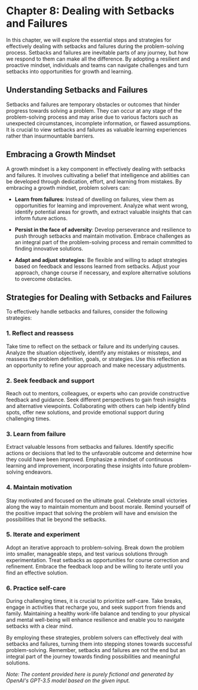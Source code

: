 Chapter 8: Dealing with Setbacks and Failures
=============================================

In this chapter, we will explore the essential steps and strategies for effectively dealing with setbacks and failures during the problem-solving process. Setbacks and failures are inevitable parts of any journey, but how we respond to them can make all the difference. By adopting a resilient and proactive mindset, individuals and teams can navigate challenges and turn setbacks into opportunities for growth and learning.

Understanding Setbacks and Failures
-----------------------------------

Setbacks and failures are temporary obstacles or outcomes that hinder progress towards solving a problem. They can occur at any stage of the problem-solving process and may arise due to various factors such as unexpected circumstances, incomplete information, or flawed assumptions. It is crucial to view setbacks and failures as valuable learning experiences rather than insurmountable barriers.

Embracing a Growth Mindset
--------------------------

A growth mindset is a key component in effectively dealing with setbacks and failures. It involves cultivating a belief that intelligence and abilities can be developed through dedication, effort, and learning from mistakes. By embracing a growth mindset, problem solvers can:

* **Learn from failures**: Instead of dwelling on failures, view them as opportunities for learning and improvement. Analyze what went wrong, identify potential areas for growth, and extract valuable insights that can inform future actions.

* **Persist in the face of adversity**: Develop perseverance and resilience to push through setbacks and maintain motivation. Embrace challenges as an integral part of the problem-solving process and remain committed to finding innovative solutions.

* **Adapt and adjust strategies**: Be flexible and willing to adapt strategies based on feedback and lessons learned from setbacks. Adjust your approach, change course if necessary, and explore alternative solutions to overcome obstacles.

Strategies for Dealing with Setbacks and Failures
-------------------------------------------------

To effectively handle setbacks and failures, consider the following strategies:

### 1. **Reflect and reassess**

Take time to reflect on the setback or failure and its underlying causes. Analyze the situation objectively, identify any mistakes or missteps, and reassess the problem definition, goals, or strategies. Use this reflection as an opportunity to refine your approach and make necessary adjustments.

### 2. **Seek feedback and support**

Reach out to mentors, colleagues, or experts who can provide constructive feedback and guidance. Seek different perspectives to gain fresh insights and alternative viewpoints. Collaborating with others can help identify blind spots, offer new solutions, and provide emotional support during challenging times.

### 3. **Learn from failure**

Extract valuable lessons from setbacks and failures. Identify specific actions or decisions that led to the unfavorable outcome and determine how they could have been improved. Emphasize a mindset of continuous learning and improvement, incorporating these insights into future problem-solving endeavors.

### 4. **Maintain motivation**

Stay motivated and focused on the ultimate goal. Celebrate small victories along the way to maintain momentum and boost morale. Remind yourself of the positive impact that solving the problem will have and envision the possibilities that lie beyond the setbacks.

### 5. **Iterate and experiment**

Adopt an iterative approach to problem-solving. Break down the problem into smaller, manageable steps, and test various solutions through experimentation. Treat setbacks as opportunities for course correction and refinement. Embrace the feedback loop and be willing to iterate until you find an effective solution.

### 6. **Practice self-care**

During challenging times, it is crucial to prioritize self-care. Take breaks, engage in activities that recharge you, and seek support from friends and family. Maintaining a healthy work-life balance and tending to your physical and mental well-being will enhance resilience and enable you to navigate setbacks with a clear mind.

By employing these strategies, problem solvers can effectively deal with setbacks and failures, turning them into stepping stones towards successful problem-solving. Remember, setbacks and failures are not the end but an integral part of the journey towards finding possibilities and meaningful solutions.

*Note: The content provided here is purely fictional and generated by OpenAI's GPT-3.5 model based on the given input.*
